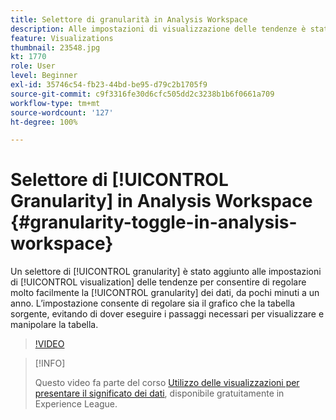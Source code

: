 ```yaml
---
title: Selettore di granularità in Analysis Workspace
description: Alle impostazioni di visualizzazione delle tendenze è stato aggiunto un selettore di granularità che consente di regolare molto facilmente la granularità dei dati, da pochi minuti a un anno. Questa impostazione consente di regolare sia il grafico che la tabella sorgente, evitando di dover eseguire i passaggi necessari per visualizzare e modificare la tabella.
feature: Visualizations
thumbnail: 23548.jpg
kt: 1770
role: User
level: Beginner
exl-id: 35746c54-fb23-44bd-be95-d79c2b1705f9
source-git-commit: c9f3316fe30d6cfc505dd2c3238b1b6f0661a709
workflow-type: tm+mt
source-wordcount: '127'
ht-degree: 100%

---
```


# Selettore di [!UICONTROL Granularity] in Analysis Workspace {#granularity-toggle-in-analysis-workspace}

Un selettore di [!UICONTROL granularity] è stato aggiunto alle impostazioni di [!UICONTROL visualization] delle tendenze per consentire di regolare molto facilmente la [!UICONTROL granularity] dei dati, da pochi minuti a un anno. L’impostazione consente di regolare sia il grafico che la tabella sorgente, evitando di dover eseguire i passaggi necessari per visualizzare e manipolare la tabella.

>[!VIDEO](https://video.tv.adobe.com/v/23548/?quality=12)

>[!INFO]
>
> Questo video fa parte del corso [Utilizzo delle visualizzazioni per presentare il significato dei dati](https://experienceleague.adobe.com/?recommended=Analytics-U-1-2021.1.visualizations&amp;lang=it), disponibile gratuitamente in Experience League.
